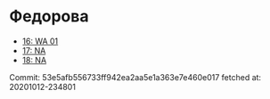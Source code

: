 # Федорова
- [16: WA 01](16.md)
- [17: NA](17.md)
- [18: NA](18.md)

Commit: 53e5afb556733ff942ea2aa5e1a363e7e460e017
 fetched at: 20201012-234801
